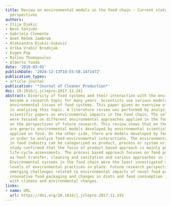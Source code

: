 ```yaml
---
title: Review on environmental models in the food chain - Current status and future
  perspectives
authors:
- Ilija Djekic
- Neus Sanjuán
- Gabriela Clemente
- Anet Režek Jambrak
- Aleksandra Djukić-Vuković
- Urška Vrabič Brodnjak
- Eugen Pop
- Rallou Thomopoulos
- Alberto Tonda
date: '2018-03-01'
publishDate: '2024-12-13T18:55:58.147147Z'
publication_types:
- article-journal
publication: '*Journal of Cleaner Production*'
doi: 10.1016/j.jclepro.2017.11.241
abstract: Diversity of food systems and their interaction with the environment has
  become a research topic for many years. Scientists use various models to explain
  environmental issues of food systems. This paper gives an overview of main streams
  in analyzing this topic. A literature review was performed by analyzing published
  scientific papers on environmental impacts in the food chain. The selection criteria
  were focused on different environmental approaches applied in the food chain and
  on the perspectives of future research. This review shows that on the one side there
  are generic environmental models developed by environmental scientists and as such
  applied on food. On the other side, there are models developed by food scientists
  in order to analyze food-environmental interactions. The environmental research
  in food industry can be categorized as product, process or system oriented. This
  study confirmed that the focus of product based approach is mainly performed through
  life-cycle assessments. The process based approach focuses on food processes such
  as heat transfer, cleaning and sanitation and various approaches in food waste management.
  Environmental systems in the food chain were the least investigated stream analyzing
  levels of environmental practices in place. Future research perspectives are the
  emerging challenges related to environmental impacts of novel food processing technologies,
  innovative food packaging and changes in diets and food consumption in connection
  with climate and environmental changes.
links:
- name: URL
  url: https://doi.org/10.1016/j.jclepro.2017.11.241
---
```

